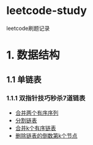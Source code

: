 # leetcode-study
leetcode刷题记录

# 1. 数据结构
## 1.1 单链表
### 1.1.1 双指针技巧秒杀7道链表
- [合并两个有序序列](https://leetcode.cn/problems/merge-two-sorted-lists/)
- [分割链表](https://leetcode.cn/problems/partition-list/)
- [合并k个有序链表](https://leetcode.cn/problems/merge-k-sorted-lists/)
- [删除链表的倒数第k个节点](https://leetcode.cn/problems/remove-nth-node-from-end-of-list/)
